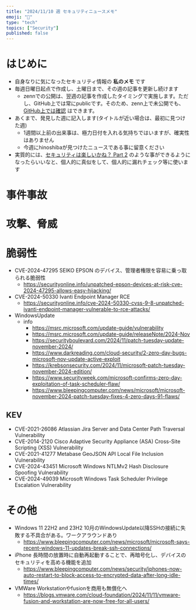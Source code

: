 ```yaml
---
title: "2024/11/10 週 セキュリティニュースメモ"
emoji: "🔖"
type: "tech"
topics: ["Security"]
published: false
---
```


# はじめに
* 自身なりに気になったセキュリティ情報の **私のメモ** です
* 毎週日曜日起点で作成し、土曜日まで、その週の記事を更新し続けます
    * zennでの公開は、翌週の記事を作成したタイミングで実施します。ただし、GitHub上では常にpublicです。そのため、zenn上で未公開でも、[GitHub上では確認](https://github.com/hinoshiba/zenn.dev/tree/main/articles) はできます。
* あくまで、発見した週に記入します(タイトルが近い場合は、最初に見つけた週)
    * 1週間以上前の出来事は、極力日付を入れる気持ちではいますが、確実性はありません
    * 今週にhinoshibaが見つけたニュースである事に留意ください
* 実質的には、[セキュリティは楽しいかね？ Part 2](https://negi.hatenablog.com/) のような事ができるようになったらいいなと、個人的に真似をして、個人的に漏れチェック等に使います

# 事件事故

# 攻撃、脅威

# 脆弱性
* CVE-2024-47295 SEIKO EPSON のデバイス、管理者権限を容易に乗っ取られる脆弱性
    * https://securityonline.info/unpatched-epson-devices-at-risk-cve-2024-47295-allows-easy-hijacking/
* CVE-2024-50330 Ivanti Endpoint Manager RCE
    * https://securityonline.info/cve-2024-50330-cvss-9-8-unpatched-ivanti-endpoint-manager-vulnerable-to-rce-attacks/
* WindowsUpdate
    * info
        * https://msrc.microsoft.com/update-guide/vulnerability
        * https://msrc.microsoft.com/update-guide/releaseNote/2024-Nov
        * https://securityboulevard.com/2024/11/patch-tuesday-update-november-2024/
        * https://www.darkreading.com/cloud-security/2-zero-day-bugs-microsoft-nov-update-active-exploit
        * https://krebsonsecurity.com/2024/11/microsoft-patch-tuesday-november-2024-edition/
        * https://www.securityweek.com/microsoft-confirms-zero-day-exploitation-of-task-scheduler-flaw/
        * https://www.bleepingcomputer.com/news/microsoft/microsoft-november-2024-patch-tuesday-fixes-4-zero-days-91-flaws/
## KEV
* CVE-2021-26086 Atlassian Jira Server and Data Center Path Traversal Vulnerability
* CVE-2014-2120 Cisco Adaptive Security Appliance (ASA) Cross-Site Scripting (XSS) Vulnerability
* CVE-2021-41277 Metabase GeoJSON API Local File Inclusion Vulnerability
* CVE-2024-43451 Microsoft Windows NTLMv2 Hash Disclosure Spoofing Vulnerability
* CVE-2024-49039 Microsoft Windows Task Scheduler Privilege Escalation Vulnerability

# その他
* Windows 11 22H2 and 23H2 10月のWindowsUpdate以降SSHの接続に失敗する不具合がある。ワークアラウンドあり
    * https://www.bleepingcomputer.com/news/microsoft/microsoft-says-recent-windows-11-updates-break-ssh-connections/
* iPhone 長時間の放置時に自動再起動することで、再暗号化し、デバイスのセキュリティを高める機能を追加
    * https://www.bleepingcomputer.com/news/security/iphones-now-auto-restart-to-block-access-to-encrypted-data-after-long-idle-times/
* VMWare Workstationやfusionを商用も無償化へ
    * https://blogs.vmware.com/cloud-foundation/2024/11/11/vmware-fusion-and-workstation-are-now-free-for-all-users/
